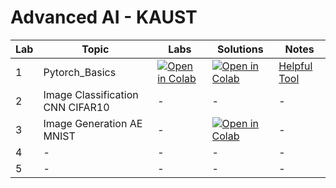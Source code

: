 # **Advanced AI - KAUST**  

| Lab | Topic | Labs | Solutions | Notes |
|------|-------------------------------|--------------------------------------------------------------------|------------|----------------------------------------------------------------|
| 1 | Pytorch_Basics | [![Open in Colab](https://colab.research.google.com/assets/colab-badge.svg)](https://colab.research.google.com/drive/1KW2CyLvvMhSmCTtRCD_XYBcrZBZxbs9m?usp=sharing) |  [![Open in Colab](https://colab.research.google.com/assets/colab-badge.svg)](https://colab.research.google.com/drive/13lIAUfR65fF5_v-8yIiiZSUlAQRWoZjQ?usp=sharing) | [Helpful Tool](https://htmlpreview.github.io/?https://github.com/khalaf135/Lab1/blob/main/lab1.html) |
| 2 | Image Classification CNN CIFAR10 | - | - | - |
| 3 | Image Generation AE MNIST | - | [![Open in Colab](https://colab.research.google.com/assets/colab-badge.svg)]([https://colab.research.google.com/drive/13lIAUfR65fF5_v-8yIiiZSUlAQRWoZjQ?usp=sharing](https://colab.research.google.com/drive/1xJLZLogcX_auVKPJa3a4Xq0cXAg1o3Oe?usp=sharing)) | - |
| 4 | - | - | - | - |
| 5 | - | - | - | - |
